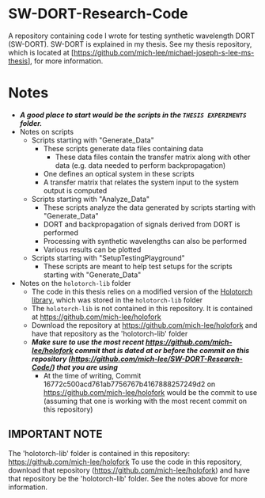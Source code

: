 # SW-DORT-Research-Code
A repository containing code I wrote for testing synthetic wavelength DORT (SW-DORT).  SW-DORT is explained in my thesis.  See my thesis repository, which is located at [https://github.com/mich-lee/michael-joseph-s-lee-ms-thesis], for more information.

# Notes
- ***A good place to start would be the scripts in the ``THESIS EXPERIMENTS`` folder.***
- Notes on scripts
  - Scripts starting with "Generate_Data"
    - These scripts generate data files containing data
      - These data files contain the transfer matrix along with other data (e.g. data needed to perform backpropagation)
    - One defines an optical system in these scripts
    - A transfer matrix that relates the system input to the system output is computed
  - Scripts starting with "Analyze_Data"
    - These scripts analyze the data generated by scripts starting with "Generate_Data"
    - DORT and backpropagation of signals derived from DORT is performed
    - Processing with synthetic wavelengths can also be performed
    - Various results can be plotted
  - Scripts starting with "SetupTestingPlayground"
    - These scripts are meant to help test setups for the scripts starting with "Generate_Data"
- Notes on the ``holotorch-lib`` folder
  - The code in this thesis relies on a modified version of the [Holotorch library](https://github.com/facebookresearch/holotorch), which was stored in the ``holotorch-lib`` folder
  - The ``holotorch-lib`` is not contained in this repository.  It is contained at https://github.com/mich-lee/holofork
  - Download the repository at https://github.com/mich-lee/holofork and have that repository as the 'holotorch-lib' folder
  - ***Make sure to use the most recent https://github.com/mich-lee/holofork commit that is dated at or before the commit on this repository (https://github.com/mich-lee/SW-DORT-Research-Code/) that you are using***
    - At the time of writing, Commit 16772c500acd761ab7756767b4167888257249d2 on https://github.com/mich-lee/holofork would be the commit to use (assuming that one is working with the most recent commit on this repository)

## IMPORTANT NOTE
The 'holotorch-lib' folder is contained in this repository: https://github.com/mich-lee/holofork
To use the code in this repository, download that repository (https://github.com/mich-lee/holofork) and have that repository be the 'holotorch-lib' folder.
See the notes above for more information.
